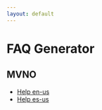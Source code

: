 ```yaml
---
layout: default
---
```


# FAQ Generator

## MVNO

* [Help en-us](en-us-mvno)
* [Help es-us](es-us-mvno)
